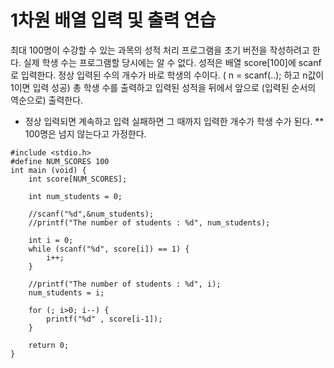 
# 1차원 배열 입력 및 출력 연습

최대 100명이 수강할 수 있는 과목의 성적 처리 프로그램을 초기 버전을 작성하려고 한다. 
실제 학생 수는 프로그램할 당시에는 알 수 없다.
성적은 배열 score[100]에 scanf로 입력한다. 
정상 입력된 수의 개수가 바로 학생의 수이다.
( n = scanf(..); 하고 n값이 1이면 입력 성공)
총 학생 수를 출력하고 입력된 성적을 뒤에서 앞으로 
(입력된 순서의 역순으로) 출력한다.

* 정상 입력되면 계속하고 입력 실패하면 그 때까지 입력한 개수가 학생 수가 된다.
** 100명은 넘지 않는다고 가정한다.

```
#include <stdio.h>
#define NUM_SCORES 100
int main (void) {
    int score[NUM_SCORES];
    
    int num_students = 0;
    
    //scanf("%d",&num_students);
    //printf("The number of students : %d", num_students);
    
    int i = 0;
    while (scanf("%d", score[i]) == 1) {
        i++;
    }
    
    //printf("The number of students : %d", i);
    num_students = i;
    
    for (; i>0; i--) {
        printf("%d" , score[i-1]);
    }
    
    return 0;
}
```